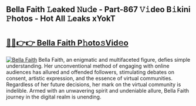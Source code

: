 ## Bella Faith 𝙻eaked 𝙽u𝚍e - Part-867 𝚅𝚒deo B𝚒kini 𝙿hotos - Hot All 𝙻eaks xYokT

# <h2><a href="http://ld6gjzc.urlbe.top/?page=Bella+Faith">🔗🔗👉👉 Bella Faith P𝚑oto𝚜Vid𝚎o</a></h2>

[![Bella Faith](https://i.imgur.com/eBuTRDB.gif)](http://ld6gjzc.urlbe.top/?page=Bella+Faith)
Bella Faith, an enigmatic and multifaceted figure, defies simple understanding. Her unconventional method of engaging with online audiences has allured and offended followers, stimulating debates on consent, artistic expression, and the essence of virtual communities. Regardless of her future decisions, her mark on the virtual community is indelible. Armed with an unwavering spirit and undeniable allure, Bella Faith journey in the digital realm is unending.
